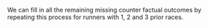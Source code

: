 We can fill in all the remaining missing counter factual outcomes by repeating this process for runners with 1, 2 and 3 prior races. 

